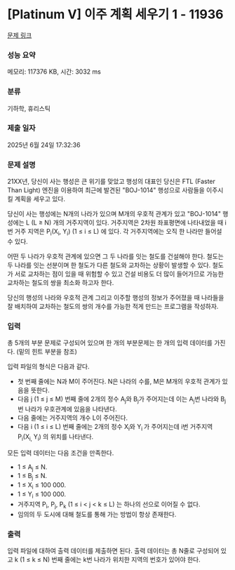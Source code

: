 # [Platinum V] 이주 계획 세우기 1 - 11936 

[문제 링크](https://www.acmicpc.net/problem/11936) 

### 성능 요약

메모리: 117376 KB, 시간: 3032 ms

### 분류

기하학, 휴리스틱

### 제출 일자

2025년 6월 24일 17:32:36

### 문제 설명

<p>21XX년, 당신이 사는 행성은 큰 위기를 맞았고 행성의 대표인 당신은 FTL (Faster Than Light) 엔진을 이용하여 최근에 발견된 "BOJ-1014" 행성으로 사람들을 이주시킬 계획을 세우고 있다.</p>

<p>당신이 사는 행성에는 N개의 나라가 있으며 M개의 우호적 관계가 있고 "BOJ-1014" 행성에는 L (L ≥ N) 개의 거주지역이 있다. 거주지역은 2차원 좌표평면에 나타내었을 때 i번 거주 지역은 P<sub>i</sub>(X<sub>i</sub>, Y<sub>i</sub>) (1 ≤ i ≤ L) 에 있다. 각 거주지역에는 오직 한 나라만 들어설 수 있다.</p>

<p>어떤 두 나라가 우호적 관계에 있으면 그 두 나라를 잇는 철도를 건설해야 한다. 철도는 두 나라를 잇는 선분이며 한 철도가 다른 철도와 교차하는 상황이 발생할 수 있다. 철도가 서로 교차하는 점이 있을 때 위험할 수 있고 건설 비용도 더 많이 들어가므로 가능한 교차하는 철도의 쌍을 최소화 하고자 한다.</p>

<p>당신의 행성의 나라와 우호적 관계 그리고 이주할 행성의 정보가 주어졌을 때 나라들을 잘 배치하여 교차하는 철도의 쌍의 개수를 가능한 적게 만드는 프로그램을 작성하자.</p>

### 입력 

 <p>총 5개의 부분 문제로 구성되어 있으며 한 개의 부분문제는 한 개의 입력 데이터를 가진다. (밑의 힌트 부분을 참조)</p>

<p>입력 파일의 형식은 다음과 같다.</p>

<ul>
	<li>첫 번째 줄에는 N과 M이 주어진다. N은 나라의 수를, M은 M개의 우호적 관계가 있음을 뜻한다.</li>
	<li>다음 j (1 ≤ j ≤ M) 번째 줄에 2개의 정수 A<sub>j</sub>와 B<sub>j</sub>가 주어지는데 이는 A<sub>j</sub>번 나라와 B<sub>j</sub>번 나라가 우호관계에 있음을 나타낸다.</li>
	<li>다음 줄에는 거주지역의 개수 L이 주어진다.</li>
	<li>다음 i (1 ≤ i ≤ L) 번째 줄에는 2개의 정수 X<sub>i</sub>와 Y<sub>i </sub>가 주어지는데 i번 거주지역 P<sub>i</sub>(X<sub>i, </sub>Y<sub>i</sub>) 의 위치를 나타낸다. </li>
</ul>

<p>모든 입력 데이터는 다음 조건을 만족한다.</p>

<ul>
	<li>1 ≤ A<sub>j</sub> ≤ N.</li>
	<li>1 ≤ B<sub>j</sub> ≤ N.</li>
	<li>1 ≤ X<sub>i</sub> ≤ 100 000.</li>
	<li>1 ≤ Y<sub>i</sub> ≤ 100 000.</li>
	<li>거주지역 P<sub>i</sub>, P<sub>j</sub>, P<sub>k</sub> (1 ≤ i < j < k ≤ L) 는 하나의 선으로 이어질 수 없다.</li>
	<li>임의의 두 도시에 대해 철도를 통해 가는 방법이 항상 존재한다. </li>
</ul>

### 출력 

 <p>입력 파일에 대하여 출력 데이터를 제출하면 된다. 출력 데이터는 총 N줄로 구성되어 있고 k (1 ≤ k ≤ N) 번째 줄에는 k번 나라가 위치한 지역의 번호가 있어야 한다.</p>

